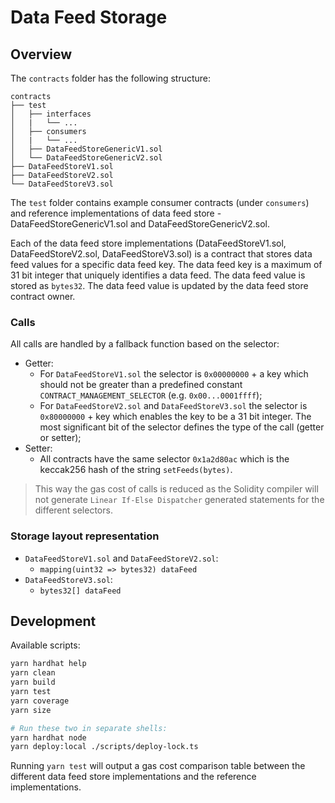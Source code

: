 # Data Feed Storage

## Overview

The `contracts` folder has the following structure:

```text
contracts
├── test
│   ├── interfaces
│   |   └── ...
│   ├── consumers
│   |   └── ...
│   ├── DataFeedStoreGenericV1.sol
│   └── DataFeedStoreGenericV2.sol
├── DataFeedStoreV1.sol
├── DataFeedStoreV2.sol
└── DataFeedStoreV3.sol
```

The `test` folder contains example consumer contracts (under `consumers`) and reference implementations of data feed store - DataFeedStoreGenericV1.sol and DataFeedStoreGenericV2.sol.

Each of the data feed store implementations (DataFeedStoreV1.sol, DataFeedStoreV2.sol, DataFeedStoreV3.sol) is a contract that stores data feed values for a specific data feed key. The data feed key is a maximum of 31 bit integer that uniquely identifies a data feed. The data feed value is stored as `bytes32`. The data feed value is updated by the data feed store contract owner.

### Calls

All calls are handled by a fallback function based on the selector:

- Getter:
  - For `DataFeedStoreV1.sol` the selector is `0x00000000` + a key which should not be greater than a predefined constant `CONTRACT_MANAGEMENT_SELECTOR` (e.g. `0x00...0001ffff`);
  - For `DataFeedStoreV2.sol` and `DataFeedStoreV3.sol` the selector is `0x80000000` + key which enables the key to be a 31 bit integer. The most significant bit of the selector defines the type of the call (getter or setter);
- Setter:
  - All contracts have the same selector `0x1a2d80ac` which is the keccak256 hash of the string `setFeeds(bytes)`.

> This way the gas cost of calls is reduced as the Solidity compiler will not generate `Linear If-Else Dispatcher` generated statements for the different selectors.

### Storage layout representation

- `DataFeedStoreV1.sol` and `DataFeedStoreV2.sol`:
  - `mapping(uint32 => bytes32) dataFeed`
- `DataFeedStoreV3.sol`:
  - `bytes32[] dataFeed`

## Development

Available scripts:

```sh
yarn hardhat help
yarn clean
yarn build
yarn test
yarn coverage
yarn size

# Run these two in separate shells:
yarn hardhat node
yarn deploy:local ./scripts/deploy-lock.ts
```

Running `yarn test` will output a gas cost comparison table between the different data feed store implementations and the reference implementations.
